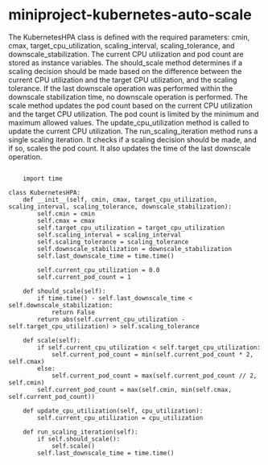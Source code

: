 # miniproject-kubernetes-auto-scale
The KubernetesHPA class is defined with the required parameters: cmin, cmax, target_cpu_utilization, scaling_interval, scaling_tolerance, and downscale_stabilization.
    The current CPU utilization and pod count are stored as instance variables.
    The should_scale method determines if a scaling decision should be made based on the difference between the current CPU utilization and the target CPU utilization, and the scaling tolerance. If the last downscale operation was performed within the downscale stabilization time, no downscale operation is performed.
    The scale method updates the pod count based on the current CPU utilization and the target CPU utilization. The pod count is limited by the minimum and maximum allowed values.
    The update_cpu_utilization method is called to update the current CPU utilization.
    The run_scaling_iteration method runs a single scaling iteration. It checks if a scaling decision should be made, and if so, scales the pod count. It also updates the time of the last downscale operation.
    
    
```
    
    import time

class KubernetesHPA:
    def __init__(self, cmin, cmax, target_cpu_utilization, scaling_interval, scaling_tolerance, downscale_stabilization):
        self.cmin = cmin
        self.cmax = cmax
        self.target_cpu_utilization = target_cpu_utilization
        self.scaling_interval = scaling_interval
        self.scaling_tolerance = scaling_tolerance
        self.downscale_stabilization = downscale_stabilization
        self.last_downscale_time = time.time()

        self.current_cpu_utilization = 0.0
        self.current_pod_count = 1

    def should_scale(self):
        if time.time() - self.last_downscale_time < self.downscale_stabilization:
            return False
        return abs(self.current_cpu_utilization - self.target_cpu_utilization) > self.scaling_tolerance

    def scale(self):
        if self.current_cpu_utilization < self.target_cpu_utilization:
            self.current_pod_count = min(self.current_pod_count * 2, self.cmax)
        else:
            self.current_pod_count = max(self.current_pod_count // 2, self.cmin)
        self.current_pod_count = max(self.cmin, min(self.cmax, self.current_pod_count))

    def update_cpu_utilization(self, cpu_utilization):
        self.current_cpu_utilization = cpu_utilization

    def run_scaling_iteration(self):
        if self.should_scale():
            self.scale()
        self.last_downscale_time = time.time()
```
